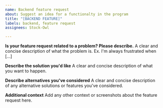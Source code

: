 ```yaml
---
name: Backend feature request
about: Suggest an idea for a functionalty in the program
title: "[BACKEND FEATURE]"
labels: backend, feature request
assignees: Stock-Owl

---
```


**Is your feature request related to a problem? Please describe.**
A clear and concise description of what the problem is. Ex. I'm always frustrated when [...]

**Describe the solution you'd like**
A clear and concise description of what you want to happen.

**Describe alternatives you've considered**
A clear and concise description of any alternative solutions or features you've considered.

**Additional context**
Add any other context or screenshots about the feature request here.
